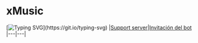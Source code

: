 # xMusic
[![Typing SVG](https://readme-typing-svg.herokuapp.com?color=FF0055&lines=an-AOI.js-based-music-bot-for-Discord;The-upcoming-pro-level-music-bot;The-next-generation-of-music-bots;A-pro-music-bot;LMAO-who-is-reading-this;Invite-xMusic-rn;omg-this-is-real?)](https://git.io/typing-svg)
|[Support server](https://discord.gg/vmxz3nFxd6)|[Invitación del bot](https://discord.com/oauth2/authorize?client_id=869337799613112320&permissions=8&scope=bot%20applications.commands)
|---|---|
